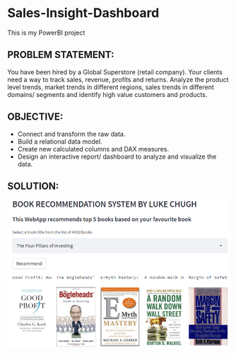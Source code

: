 # Sales-Insight-Dashboard

This is my PowerBI project

## PROBLEM STATEMENT:

You have been hired by a Global Superstore (retail company). Your clients need a way to track sales, revenue, profits and returns. Analyze the product level trends, market trends in different regions, sales trends in different domains/ segments and identify high value customers and products.

## OBJECTIVE:
- Connect and transform the raw data. 
- Build a relational data model.
- Create new calculated columns and DAX measures.
- Design an interactive report/ dashboard to analyze and visualize the data.

## SOLUTION:

![Capture](https://github.com/luke-chugh/Book-Recommender-WebApp/blob/main/screenshots/1.png)
